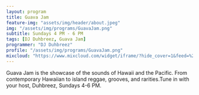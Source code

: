 ```yaml
---
layout: program
title: Guava Jam
feature-img: "assets/img/header/about.jpeg"
img: "/assets/img/programs/GuavaJam.png"
subtitle: Sundays 4 PM - 6 PM
tags: [DJ Duhbreez, Guava Jam]
programmer: "DJ Duhbreez"
profile: "/assets/img/programs/GuavaJam.png"
mixcloud: "https://www.mixcloud.com/widget/iframe/?hide_cover=1&feed=%2Ftropicofm%2Fplaylists%2Fguava-jam%2F"
---
```


Guava Jam is the showcase of the sounds of Hawaii and the Pacific. From contemporary Hawaiian to island reggae, grooves, and rarities.Tune in with your host, Duhbreez, Sundays 4-6 PM.
